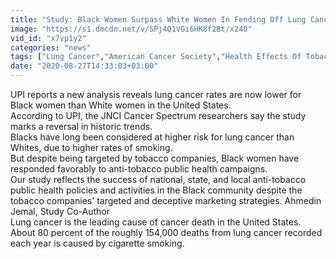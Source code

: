 ```yaml
---
title: "Study: Black Women Surpass White Women In Fending Off Lung Cancer"
image: "https://s1.dmcdn.net/v/SPj4Q1VGi6HK8f2Bt/x240"
vid_id: "x7vp1y2"
categories: "news"
tags: ["Lung Cancer","American Cancer Society","Health Effects Of Tobacco"]
date: "2020-08-27T14:33:03+03:00"
---
```

UPI reports a new analysis reveals lung cancer rates are now lower for Black women than White women in the United States.  <br>According to UPI, the JNCI Cancer Spectrum researchers say the study marks a reversal in historic trends.  <br>Blacks have long been considered at higher risk for lung cancer than Whites, due to higher rates of smoking.  <br>But despite being targeted by tobacco companies, Black women have responded favorably to anti-tobacco public health campaigns.  <br>Our study reflects the success of national, state, and local anti-tobacco public health policies and activities in the Black community despite the tobacco companies' targeted and deceptive marketing strategies. Ahmedin Jemal, Study Co-Author  <br>Lung cancer is the leading cause of cancer death in the United States.  <br>About 80 percent of the roughly 154,000 deaths from lung cancer recorded each year is caused by cigarette smoking.
